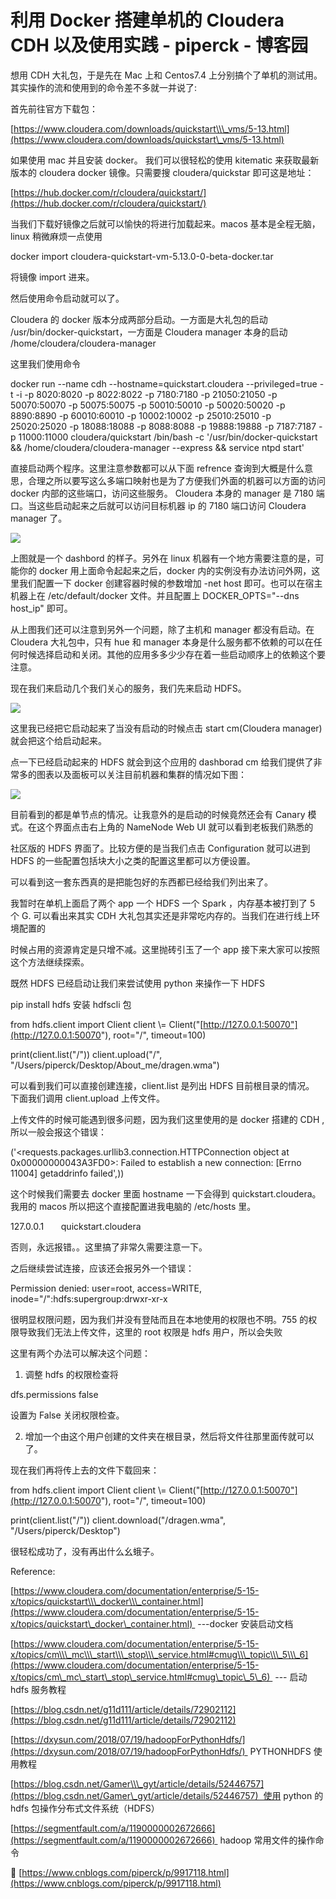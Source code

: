 # 利用 Docker 搭建单机的 Cloudera CDH 以及使用实践 - piperck - 博客园
想用 CDH 大礼包，于是先在 Mac 上和 Centos7.4 上分别搞个了单机的测试用。其实操作的流和使用到的命令差不多就一并说了:

首先前往官方下载包：

[https://www.cloudera.com/downloads/quickstart\\\_vms/5-13.html](https://www.cloudera.com/downloads/quickstart\_vms/5-13.html)

如果使用 mac 并且安装 docker。 我们可以很轻松的使用 kitematic 来获取最新版本的 cloudera docker 镜像。只需要搜 cloudera/quickstar 即可这是地址：

[https://hub.docker.com/r/cloudera/quickstart/](https://hub.docker.com/r/cloudera/quickstart/)

当我们下载好镜像之后就可以愉快的将进行加载起来。macos 基本是全程无脑，linux 稍微麻烦一点使用

docker import cloudera-quickstart-vm-5.13.0-0-beta-docker.tar

将镜像 import 进来。

然后使用命令启动就可以了。

Cloudera 的 docker 版本分成两部分启动。一方面是大礼包的启动 /usr/bin/docker-quickstart，一方面是 Cloudera manager 本身的启动 /home/cloudera/cloudera-manager

这里我们使用命令

docker run --name cdh --hostname=quickstart.cloudera --privileged=true -t -i -p 8020:8020 -p 8022:8022 -p 7180:7180 -p 21050:21050 -p 50070:50070 -p 50075:50075 -p 50010:50010 -p 50020:50020 -p 8890:8890 -p 60010:60010 -p 10002:10002 -p 25010:25010 -p 25020:25020 -p 18088:18088 -p 8088:8088 -p 19888:19888 -p 7187:7187 -p 11000:11000 cloudera/quickstart /bin/bash -c '/usr/bin/docker-quickstart && /home/cloudera/cloudera-manager --express && service ntpd start'

直接启动两个程序。这里注意参数都可以从下面 refrence 查询到大概是什么意思，合理之所以要写这么多端口映射也是为了方便我们外面的机器可以方面的访问 docker 内部的这些端口，访问这些服务。 Cloudera 本身的 manager 是 7180 端口。当这些启动起来之后就可以访问目标机器 ip 的 7180 端口访问 Cloudera manager 了。

![](https://img2018.cnblogs.com/blog/742678/201811/742678-20181106183319712-459447245.png)

上图就是一个 dashbord 的样子。另外在 linux 机器有一个地方需要注意的是，可能你的 docker 用上面命令起起来之后，docker 内的实例没有办法访问外网，这里我们配置一下 docker 创建容器时候的参数增加 -net host 即可。也可以在宿主机器上在 /etc/default/docker 文件。并且配置上 DOCKER_OPTS="--dns host_ip" 即可。

从上图我们还可以注意到另外一个问题，除了主机和 manager 都没有启动。在 Cloudera 大礼包中，只有 hue 和 manager 本身是什么服务都不依赖的可以在任何时候选择启动和关闭。其他的应用多多少少存在着一些启动顺序上的依赖这个要注意。 

现在我们来启动几个我们关心的服务，我们先来启动 HDFS。

![](https://img2018.cnblogs.com/blog/742678/201811/742678-20181106204224839-707988631.png)

这里我已经把它启动起来了当没有启动的时候点击 start cm(Cloudera manager) 就会把这个给启动起来。

点一下已经启动起来的 HDFS 就会到这个应用的 dashborad cm 给我们提供了非常多的图表以及面板可以关注目前机器和集群的情况如下图：

![](https://img2018.cnblogs.com/blog/742678/201811/742678-20181106204700838-304212308.png)

目前看到的都是单节点的情况。让我意外的是启动的时候竟然还会有 Canary 模式。在这个界面点击右上角的 NameNode Web UI 就可以看到老板我们熟悉的

社区版的 HDFS 界面了。比较方便的是当我们点击 Configuration 就可以进到 HDFS 的一些配置包括块大小之类的配置这里都可以方便设置。

可以看到这一套东西真的是把能包好的东西都已经给我们列出来了。

我暂时在单机上面启了两个 app 一个 HDFS 一个 Spark ，内存基本被打到了 5 个 G. 可以看出来其实 CDH 大礼包其实还是非常吃内存的。当我们在进行线上环境配置的

时候占用的资源肯定是只增不减。这里抛砖引玉了一个 app 接下来大家可以按照这个方法继续探索。

既然 HDFS 已经启动让我们来尝试使用 python 来操作一下 HDFS

pip install hdfs 安装 hdfscli 包

from hdfs.client import Client
client \\= Client("[http://127.0.0.1:50070"](http://127.0.0.1:50070"), root="/", timeout=100)

print(client.list("/"))
client.upload("/", "/Users/piperck/Desktop/About_me/dragen.wma")

可以看到我们可以直接创建连接，client.list 是列出 HDFS 目前根目录的情况。 下面我们调用 client.upload 上传文件。

上传文件的时候可能遇到很多问题，因为我们这里使用的是 docker 搭建的 CDH , 所以一般会报这个错误：

('&lt;requests.packages.urllib3.connection.HTTPConnection object at 0x00000000043A3FD0>: Failed to establish a new connection:
 \[Errno 11004] getaddrinfo failed',))

这个时候我们需要去 docker 里面 hostname 一下会得到 quickstart.cloudera。我用的 macos 所以把这个直接配置进我电脑的 /etc/hosts 里。

127.0.0.1       quickstart.cloudera

否则，永远报错。。这里搞了非常久需要注意一下。

之后继续尝试连接，应该还会报另外一个错误：

Permission denied: user=root, access=WRITE, inode="/":hdfs:supergroup:drwxr-xr-x 

很明显权限问题，因为我们并没有登陆而且在本地使用的权限也不明。755 的权限导致我们无法上传文件，这里的 root 权限是 hdfs 用户，所以会失败

这里有两个办法可以解决这个问题：

1. 调整 hdfs 的权限检查将

<property>
  <name>dfs.permissions</name>
  <value>false</value>
</property>

设置为 False 关闭权限检查。

2. 增加一个由这个用户创建的文件夹在根目录，然后将文件往那里面传就可以了。 

现在我们再将传上去的文件下载回来：

from hdfs.client import Client
client \\= Client("[http://127.0.0.1:50070"](http://127.0.0.1:50070"), root="/", timeout=100)

print(client.list("/"))
client.download("/dragen.wma", "/Users/piperck/Desktop")

很轻松成功了，没有再出什么幺蛾子。

Reference:

[https://www.cloudera.com/documentation/enterprise/5-15-x/topics/quickstart\\\_docker\\\_container.html](https://www.cloudera.com/documentation/enterprise/5-15-x/topics/quickstart\_docker\_container.html)  ---docker 安装启动文档

[https://www.cloudera.com/documentation/enterprise/5-15-x/topics/cm\\\_mc\\\_start\\\_stop\\\_service.html#cmug\\\_topic\\\_5\\\_6](https://www.cloudera.com/documentation/enterprise/5-15-x/topics/cm\_mc\_start\_stop\_service.html#cmug\_topic\_5\_6)  --- 启动 hdfs 服务教程

[https://blog.csdn.net/g11d111/article/details/72902112](https://blog.csdn.net/g11d111/article/details/72902112)

[https://dxysun.com/2018/07/19/hadoopForPythonHdfs/](https://dxysun.com/2018/07/19/hadoopForPythonHdfs/)  PYTHONHDFS 使用教程

[https://blog.csdn.net/Gamer\\\_gyt/article/details/52446757](https://blog.csdn.net/Gamer\_gyt/article/details/52446757)  使用 python 的 hdfs 包操作分布式文件系统（HDFS）

[https://segmentfault.com/a/1190000002672666](https://segmentfault.com/a/1190000002672666)  hadoop 常用文件的操作命令

 
 [https://www.cnblogs.com/piperck/p/9917118.html](https://www.cnblogs.com/piperck/p/9917118.html)
